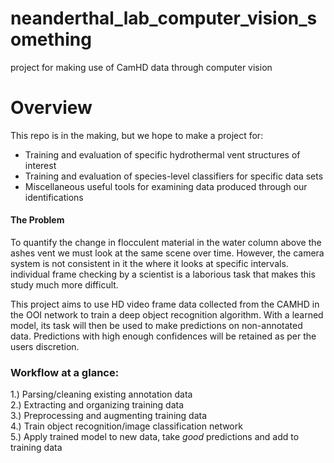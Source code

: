 # neanderthal_lab_computer_vision_something
project for making use of CamHD data through computer vision

# Overview

This repo is in the making, but we hope to make a project for:
- Training and evaluation of specific hydrothermal vent structures of interest
- Training and evaluation of species-level classifiers for specific data sets
- Miscellaneous useful tools for examining data produced through our identifications

#### The Problem

To quantify the change in flocculent material in the water column above the ashes vent we must look at the same scene over time. However, the camera system is not consistent in it the where it looks at specific intervals. individual frame checking by a scientist is a laborious task that makes this study much more difficult. 

This project aims to use HD video frame data collected from the CAMHD in the OOI network to train a deep object recognition algorithm. With a learned model, its task will then be used to make predictions on non-annotated data. Predictions with high enough confidences will be retained as per the users discretion.

### Workflow at a glance:

1.) Parsing/cleaning existing annotation data  
2.) Extracting and organizing training data   
3.) Preprocessing and augmenting training data    
4.) Train object recognition/image classification network   
5.) Apply trained model to new data, take *good* predictions and add to training data   
